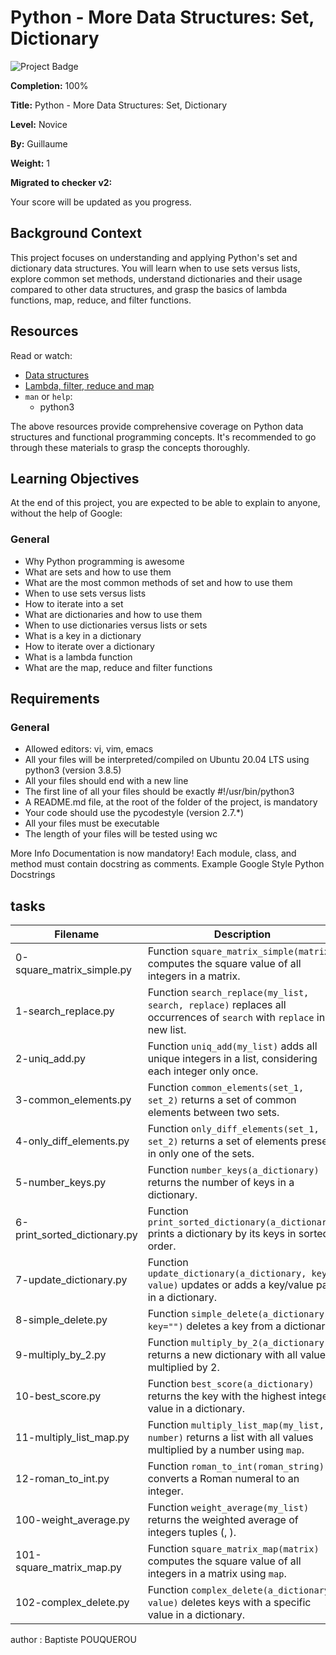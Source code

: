 # Python - More Data Structures: Set, Dictionary

![Project Badge](badge-url)

**Completion:** 100%

**Title:** Python - More Data Structures: Set, Dictionary

**Level:** Novice

**By:** Guillaume

**Weight:** 1

**Migrated to checker v2:** 

Your score will be updated as you progress.

## Background Context

This project focuses on understanding and applying Python's set and dictionary data structures. You will learn when to use sets versus lists, explore common set methods, understand dictionaries and their usage compared to other data structures, and grasp the basics of lambda functions, map, reduce, and filter functions.

## Resources

Read or watch:

- [Data structures](https://example.com)
- [Lambda, filter, reduce and map](https://example.com)
- `man` or `help`:
  - python3

The above resources provide comprehensive coverage on Python data structures and functional programming concepts. It's recommended to go through these materials to grasp the concepts thoroughly.

## Learning Objectives

At the end of this project, you are expected to be able to explain to anyone, without the help of Google:

### General

- Why Python programming is awesome
- What are sets and how to use them
- What are the most common methods of set and how to use them
- When to use sets versus lists
- How to iterate into a set
- What are dictionaries and how to use them
- When to use dictionaries versus lists or sets
- What is a key in a dictionary
- How to iterate over a dictionary
- What is a lambda function
- What are the map, reduce and filter functions

## Requirements

### General

- Allowed editors: vi, vim, emacs
- All your files will be interpreted/compiled on Ubuntu 20.04 LTS using python3 (version 3.8.5)
- All your files should end with a new line
- The first line of all your files should be exactly #!/usr/bin/python3
- A README.md file, at the root of the folder of the project, is mandatory
- Your code should use the pycodestyle (version 2.7.*)
- All your files must be executable
- The length of your files will be tested using wc

More Info
Documentation is now mandatory! Each module, class, and method must contain docstring as comments. Example Google Style Python Docstrings

## tasks

| Filename                             | Description                                                                                         |
|--------------------------------------|-----------------------------------------------------------------------------------------------------|
| 0-square_matrix_simple.py             | Function `square_matrix_simple(matrix)` computes the square value of all integers in a matrix.      |
| 1-search_replace.py                   | Function `search_replace(my_list, search, replace)` replaces all occurrences of `search` with `replace` in a new list. |
| 2-uniq_add.py                         | Function `uniq_add(my_list)` adds all unique integers in a list, considering each integer only once. |
| 3-common_elements.py                  | Function `common_elements(set_1, set_2)` returns a set of common elements between two sets.         |
| 4-only_diff_elements.py               | Function `only_diff_elements(set_1, set_2)` returns a set of elements present in only one of the sets. |
| 5-number_keys.py                      | Function `number_keys(a_dictionary)` returns the number of keys in a dictionary.                    |
| 6-print_sorted_dictionary.py          | Function `print_sorted_dictionary(a_dictionary)` prints a dictionary by its keys in sorted order.    |
| 7-update_dictionary.py                | Function `update_dictionary(a_dictionary, key, value)` updates or adds a key/value pair in a dictionary. |
| 8-simple_delete.py                    | Function `simple_delete(a_dictionary, key="")` deletes a key from a dictionary.                     |
| 9-multiply_by_2.py                    | Function `multiply_by_2(a_dictionary)` returns a new dictionary with all values multiplied by 2.    |
| 10-best_score.py                      | Function `best_score(a_dictionary)` returns the key with the highest integer value in a dictionary. |
| 11-multiply_list_map.py               | Function `multiply_list_map(my_list, number)` returns a list with all values multiplied by a number using `map`. |
| 12-roman_to_int.py                    | Function `roman_to_int(roman_string)` converts a Roman numeral to an integer.                        |
| 100-weight_average.py                 | Function `weight_average(my_list)` returns the weighted average of integers tuples (<score>, <weight>). |
| 101-square_matrix_map.py              | Function `square_matrix_map(matrix)` computes the square value of all integers in a matrix using `map`. |
| 102-complex_delete.py                 | Function `complex_delete(a_dictionary, value)` deletes keys with a specific value in a dictionary.   |

author : Baptiste POUQUEROU